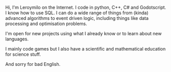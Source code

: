 Hi, I'm Leroymilo on the Internet.
I code in python, C++, C# and Godotscript.
I know how to use SQL.
I can do a wide range of things from (kinda) advanced algorithms to event driven logic, including things like data processing and optimisation problems.

I'm open for new projects using what I already know or to learn about new languages.

I mainly code games but I also have a scientific and mathematical education for science stuff.

And sorry for bad English.
